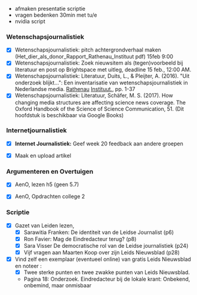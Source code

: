 
- afmaken presentatie scriptie
- vragen bedenken 30min met tu/e
- nvidia script


### Wetenschapsjournalistiek
- [x] Wetenschapsjournalistiek: pitch achtergrondverhaal maken (Het_dier_als_donor_Rapport_Rathenau_Instituut pdf) 15feb 9:00 
- [x] Wetenschapsjournalistiek: Zoek nieuwsitem als (tegen)voorbeeld bij literatuur en post op Brightspace met uitleg, deadline 15 feb., 12:00 AM.
- [x] Wetenschapsjournalistiek: Literatuur, Duits, L., & Pleijter, A. (2016). "Uit onderzoek blijkt...": Een inventarisatie van wetenschapsjournalistiek in Nederlandse media. [Rathenau](https://www.rathenau.nl/sites/default/files/Uit%20onderzoek%20blijkt%20-%20achtergrondstudie%20Rathenau%20Instituut.pdf) [Instituut.](https://www.rathenau.nl/sites/default/files/Uit%20onderzoek%20blijkt%20-%20achtergrondstudie%20Rathenau%20Instituut.pdf), pp. 1-37  
- [x] Wetenschapsjournalistiek: Literatuur, Schäfer, M. S. (2017). How changing media structures are affecting science news coverage. The Oxford Handbook of the Science of Science Communication, 51. (Dit hoofdstuk is beschikbaar via Google Books)

### Internetjournalistiek
- [x] **Internet Journalistiek:** Geef week 20 feedback aan andere groepen
- [x] Maak en upload artikel


### Argumenteren en Overtuigen
- [x] AenO, lezen h5 (geen 5.7)
- [x] AenO, Opdrachten college 2


### Scriptie
- [x] Gazet van Leiden lezen, 
	- [x] Sarawitia Franken: De identiteit van de Leidse Journalist (p6)
	- [x] Ron Favier: Mag de Eindredacteur terug? (p8)
	- [x] Sara Visser De democratische rol van de Leidse journalistiek (p24)
	- [x] Vijf vragen aan Maarten Koop over zijn Leids Nieuwsblad (p28)
- [x] Vind zelf een exemplaar (eventueel online) van gratis Leids Nieuwsblad en noteer :
	- [x] Twee sterke punten en twee zwakke punten van Leids Nieuwsblad.
    - Pagina 18: Onderzoek. Eindredacteur bij de lokale krant: Onbekend, onbemind, maar onmisbaar